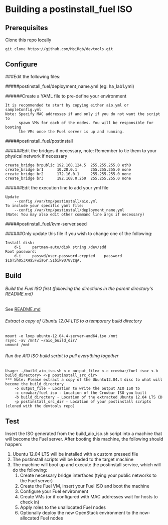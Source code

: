 # Building a postinstall_fuel ISO

## Prerequisites

Clone this repo locally

    git clone https://github.com/MsiRgb/devtools.git

## Configure

###Edit the following files:

#####postinstall_fuel/deployment_name.yml (eg: ha_lab1.yml)

######Create a YAML file to pre-define your environment

    It is recommended to start by copying either aio.yml or sampleConfig.yml
    Note: Specify MAC addresses if and only if you do not want the script to 
          spawn VMs for each of the nodes. You will be responsible for booting
          the VMs once the Fuel server is up and running.

#####postinstall_fuel/postinstall

######Edit the bridges if necessary, note: Remember to tie them to your physical network if necessary

    create_bridge brpublic 192.168.124.5  255.255.255.0 eth0
    create_bridge br1      10.20.0.1      255.255.255.0 none
    create_bridge br2      172.16.0.1     255.255.255.0 none
    create_bridge br3      192.168.0.250  255.255.255.0 none

######Edit the execution line to add your yml file

    Update
        --config /var/tmp/postinstall/aio.yml
    To include your specific yaml file:
        --config /var/tmp/postinstall/deployment_name.yml
    (Note: You may also edit other command line args if necessary)

#####postinstall_fuel/kvm-server.seed

######Only update this file if you wish to change one of the following:

    Install disk:
        d-i     partman-auto/disk string /dev/sdd
    Root password:
        d-i     passwd/user-password-crypted    password $1$T5hO53XH$5FwiaGr.S1bik9U78vzqA.


## Build

###### Build the Fuel ISO first (following the directions in the parent directory's README.md)

See [README.md](https://github.com/MsiRgb/devtools/blob/master/BUILDING_MSIRGB_FUEL_ISO.md)

###### Extract a copy of Ubuntu 12.04 LTS to a temporary build directory

    mount -o loop ubuntu-12.04.4-server-amd64.iso /mnt
    rsync -av /mnt/ ~/aio_build_dir/
    umount /mnt

###### Run the AIO ISO build script to pull everything together

    Usage: ./build_aio_iso.sh <-o output_file> <-c crowbar/fuel iso> <-b build_directory> <-p postinstall_src_dir>
    *** Note: Please extract a copy of the Ubuntu12.04.4 disc to what will become the build_directory
        -o output_file - Location to write the output AIO ISO to
        -c crowbar/fuel iso - Location of the Crowbar ISO you built
        -b build_directory - Location of the extracted Ubuntu 12.04 LTS CD
        -p postinstall_src_dir - Location of your postinstall scripts (cloned with the devtools repo)

## Test

Insert the ISO generated from the build_aio_iso.sh script into a machine that will become the Fuel server.  After booting this machine, the following should happen:

1. Ubuntu 12.04 LTS will be installed with a custom preseed file
2. The postinstall scripts will be loaded to the target machine
3. The machine will boot up and execute the postinstall service, which will do the following:
    1. Create necessary bridge interfaces (tying your public networks to the Fuel server)
    2. Create the Fuel VM, insert your Fuel ISO and boot the machine
    3. Configure your Fuel environment
    4. Create VMs (or if configured with MAC addresses wait for hosts to check in)
    5. Apply roles to the unallocated Fuel nodes
    6. Optionally deploy the new OpenStack environment to the now-allocated Fuel nodes
